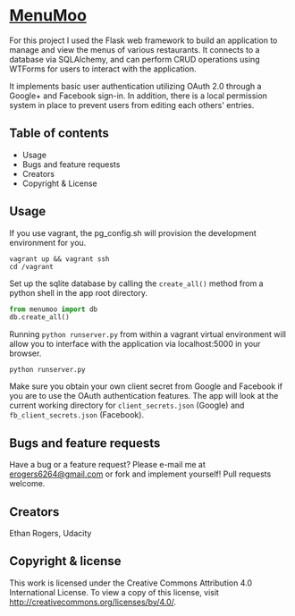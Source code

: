 # [MenuMoo](http://ec2-52-36-239-162.us-west-2.compute.amazonaws.com/)
For this project I used the Flask web framework to build an application
to manage and view the menus of various restaurants. It connects to a database
via SQLAlchemy, and can perform CRUD operations using WTForms for users 
to interact with the application.

It implements basic user authentication utilizing OAuth 2.0 through a
Google+ and Facebook sign-in. In addition, there is a local permission
system in place to prevent users from editing each others' entries.

## Table of contents
* Usage
* Bugs and feature requests
* Creators
* Copyright & License

## Usage
If you use vagrant, the pg_config.sh will provision the development environment
for you.

```shell
vagrant up && vagrant ssh
cd /vagrant
```

Set up the sqlite database by calling the `create_all()` method from a python
shell in the app root directory.

```python
from menumoo import db
db.create_all()
```

Running `python runserver.py` from within a vagrant virtual environment
will allow you to interface with the application via localhost:5000 in 
your browser.

```
python runserver.py
```

Make sure you obtain your own client secret from Google and Facebook if you
are to use the OAuth authentication features. The app will look at the current
working directory for `client_secrets.json` (Google) and `fb_client_secrets.json`
(Facebook).

## Bugs and feature requests
Have a bug or a feature request? Please e-mail me at erogers6264@gmail.com
or fork and implement yourself! Pull requests welcome.

## Creators
Ethan Rogers, Udacity

## Copyright & license
This work is licensed under the Creative Commons Attribution 4.0 International
License. To view a copy of this license, visit http://creativecommons.org/licenses/by/4.0/.
